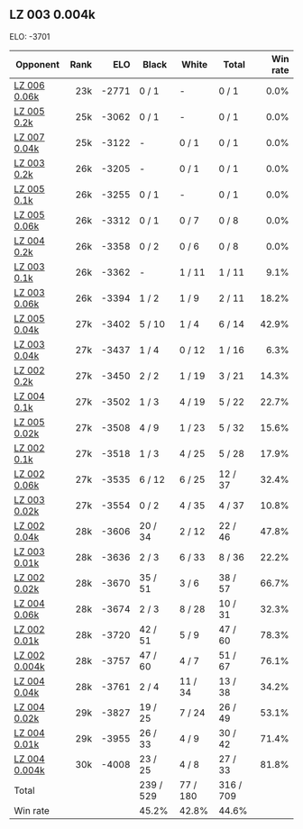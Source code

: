 ## LZ 003 0.004k ##

ELO: -3701

Opponent | Rank | ELO | Black | White | Total | Win rate
---------|-----:|----:|-------|-------|-------|-------:
[LZ 006 0.06k](LZ%20006%200.06k.md) | 23k | -2771 | 0 / 1 | - | 0 / 1 | 0.0%
[LZ 005 0.2k](LZ%20005%200.2k.md) | 25k | -3062 | 0 / 1 | - | 0 / 1 | 0.0%
[LZ 007 0.04k](LZ%20007%200.04k.md) | 25k | -3122 | - | 0 / 1 | 0 / 1 | 0.0%
[LZ 003 0.2k](LZ%20003%200.2k.md) | 26k | -3205 | - | 0 / 1 | 0 / 1 | 0.0%
[LZ 005 0.1k](LZ%20005%200.1k.md) | 26k | -3255 | 0 / 1 | - | 0 / 1 | 0.0%
[LZ 005 0.06k](LZ%20005%200.06k.md) | 26k | -3312 | 0 / 1 | 0 / 7 | 0 / 8 | 0.0%
[LZ 004 0.2k](LZ%20004%200.2k.md) | 26k | -3358 | 0 / 2 | 0 / 6 | 0 / 8 | 0.0%
[LZ 003 0.1k](LZ%20003%200.1k.md) | 26k | -3362 | - | 1 / 11 | 1 / 11 | 9.1%
[LZ 003 0.06k](LZ%20003%200.06k.md) | 26k | -3394 | 1 / 2 | 1 / 9 | 2 / 11 | 18.2%
[LZ 005 0.04k](LZ%20005%200.04k.md) | 27k | -3402 | 5 / 10 | 1 / 4 | 6 / 14 | 42.9%
[LZ 003 0.04k](LZ%20003%200.04k.md) | 27k | -3437 | 1 / 4 | 0 / 12 | 1 / 16 | 6.3%
[LZ 002 0.2k](LZ%20002%200.2k.md) | 27k | -3450 | 2 / 2 | 1 / 19 | 3 / 21 | 14.3%
[LZ 004 0.1k](LZ%20004%200.1k.md) | 27k | -3502 | 1 / 3 | 4 / 19 | 5 / 22 | 22.7%
[LZ 005 0.02k](LZ%20005%200.02k.md) | 27k | -3508 | 4 / 9 | 1 / 23 | 5 / 32 | 15.6%
[LZ 002 0.1k](LZ%20002%200.1k.md) | 27k | -3518 | 1 / 3 | 4 / 25 | 5 / 28 | 17.9%
[LZ 002 0.06k](LZ%20002%200.06k.md) | 27k | -3535 | 6 / 12 | 6 / 25 | 12 / 37 | 32.4%
[LZ 003 0.02k](LZ%20003%200.02k.md) | 27k | -3554 | 0 / 2 | 4 / 35 | 4 / 37 | 10.8%
[LZ 002 0.04k](LZ%20002%200.04k.md) | 28k | -3606 | 20 / 34 | 2 / 12 | 22 / 46 | 47.8%
[LZ 003 0.01k](LZ%20003%200.01k.md) | 28k | -3636 | 2 / 3 | 6 / 33 | 8 / 36 | 22.2%
[LZ 002 0.02k](LZ%20002%200.02k.md) | 28k | -3670 | 35 / 51 | 3 / 6 | 38 / 57 | 66.7%
[LZ 004 0.06k](LZ%20004%200.06k.md) | 28k | -3674 | 2 / 3 | 8 / 28 | 10 / 31 | 32.3%
[LZ 002 0.01k](LZ%20002%200.01k.md) | 28k | -3720 | 42 / 51 | 5 / 9 | 47 / 60 | 78.3%
[LZ 002 0.004k](LZ%20002%200.004k.md) | 28k | -3757 | 47 / 60 | 4 / 7 | 51 / 67 | 76.1%
[LZ 004 0.04k](LZ%20004%200.04k.md) | 28k | -3761 | 2 / 4 | 11 / 34 | 13 / 38 | 34.2%
[LZ 004 0.02k](LZ%20004%200.02k.md) | 29k | -3827 | 19 / 25 | 7 / 24 | 26 / 49 | 53.1%
[LZ 004 0.01k](LZ%20004%200.01k.md) | 29k | -3955 | 26 / 33 | 4 / 9 | 30 / 42 | 71.4%
[LZ 004 0.004k](LZ%20004%200.004k.md) | 30k | -4008 | 23 / 25 | 4 / 8 | 27 / 33 | 81.8%
Total | | | 239 / 529 | 77 / 180 | 316 / 709 | 
Win rate| | | 45.2% | 42.8% | 44.6% | 
